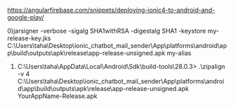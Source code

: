 <!-- to build signed apk -->
https://angularfirebase.com/snippets/deploying-ionic4-to-android-and-google-play/


0)jarsigner -verbose -sigalg SHA1withRSA -digestalg SHA1 -keystore my-release-key.jks C:\Users\taha\Desktop\ionic_chatbot_mail_sender\App\platforms\android\app\build\outputs\apk\release\app-release-unsigned.apk my-alias

1) C:\Users\taha\AppData\Local\Android\Sdk\build-tools\28.0.3> .\zipalign -v 4 C:\Users\taha\Desktop\ionic_chatbot_mail_sender\App\platforms\android\app\build\outputs\apk\release\app-release-unsigned.apk YourAppName-Release.apk